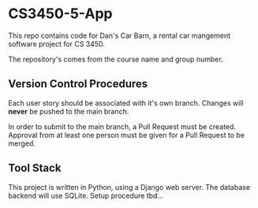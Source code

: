 # CS3450-5-App

This repo contains code for Dan's Car Barn, a rental car mangement software project for CS 3450.

The repository's comes from the course name and group number. 

## Version Control Procedures

Each user story should be associated with it's own branch. Changes will **never** be pushed to the main branch. 

In order to submit to the main branch, a Pull Request must be created. Approval from at least one 
person must be given for a Pull Request to be merged.

## Tool Stack

This project is written in Python, using a Django web server. The database backend will use SQLite. 
Setup procedure tbd...

